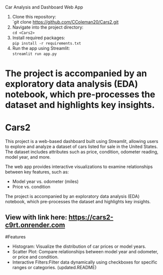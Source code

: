 


Car Analysis and Dashboard Web App
1. Clone this repository:  
   `git clone https://github.com/CColeman20/Cars2.git
2. Navigate into the project directory:  
   `cd <Cars2>`
3. Install required packages:  
   `pip install -r requirements.txt`
4. Run the app using Streamlit:  
   `streamlit run app.py`

The project is accompanied by an exploratory data analysis (EDA) notebook, which pre-processes the dataset and highlights key insights. 
=======
# Cars2
This project is a web-based dashboard built using Streamlit, allowing users to explore and analyze a dataset of cars listed for sale in the United States. The dataset includes attributes such as price, condition, odometer reading, model year, and more.

The web app provides interactive visualizations to examine relationships between key features, such as:
- Model year vs. odometer (miles)
- Price vs. condition

The project is accompanied by an exploratory data analysis (EDA) notebook, which pre-processes the dataset and highlights key insights. 

View with link here:  https://cars2-c9rt.onrender.com 
---

#Features
- Histogram: Visualize the distribution of car prices or model years.
- Scatter Plot: Compare relationships between model year and odometer, or price and condition.
- Interactive Filters:Filter data dynamically using checkboxes for specific ranges or categories.
 (updated.README)
